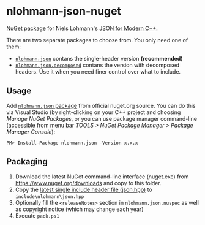 # nlohmann-json-nuget

[NuGet package](https://www.nuget.org/packages/nlohmann.json/) for Niels Lohmann's [JSON for Modern C++](https://github.com/nlohmann/json).

There are two separate packages to choose from. You only need one of them:

 - [`nlohmann.json`](https://www.nuget.org/packages/nlohmann.json/) contans the single-header version **(recommended)**
 - [`nlohmann.json.decomposed`](https://www.nuget.org/packages/nlohmann.json.decomposed/) contans the version with decomposed headers. Use it when you need finer control over what to include.

## Usage
Add [`nlohmann.json` package](https://www.nuget.org/packages/nlohmann.json/) from official nuget.org source. You can do this via Visual Studio (by right-clicking on your C++ project and choosing *Manage NuGet Packages*, or you can use package manager command-line (accessible from menu bar *TOOLS > NuGet Package Manager > Package Manager Console*):

```
PM> Install-Package nlohmann.json -Version x.x.x
```

## Packaging
1. Download the latest NuGet command-line interface (nuget.exe) from https://www.nuget.org/downloads and copy to this folder.
2. Copy the [latest single include header file (json.hpp)](https://github.com/nlohmann/json/releases) to `include\nlohmann\json.hpp`
3. Optionally fill the `<releaseNotes>` section in `nlohmann.json.nuspec` as well as copyright notice (which may change each year)
4. Execute `pack.ps1`
